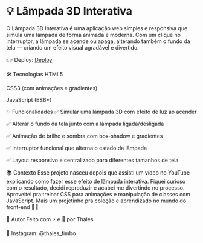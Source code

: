 # 💡 Lâmpada 3D Interativa

O Lâmpada 3D Interativa é uma aplicação web simples e responsiva que simula uma lâmpada de forma animada e moderna. Com um clique no interruptor, a lâmpada se acende ou apaga, alterando também o fundo da tela — criando um efeito visual agradável e divertido.

👉 Deploy: [Deploy](https://luxury-buttercream-97a3a5.netlify.app/)

🛠️ Tecnologias
HTML5

CSS3 (com animações e gradientes)

JavaScript (ES6+)

✨ Funcionalidades
✅ Simular uma lâmpada 3D com efeito de luz ao acender

✅ Alterar o fundo da tela junto com a lâmpada ligada/desligada

✅ Animação de brilho e sombra com box-shadow e gradientes

✅ Interruptor funcional que alterna o estado da lâmpada

✅ Layout responsivo e centralizado para diferentes tamanhos de tela

📚 Contexto
Esse projeto nasceu depois que assisti um vídeo no YouTube explicando como fazer esse efeito de lâmpada interativa. Fiquei curioso com o resultado, decidi reproduzir e acabei me divertindo no processo. Aproveitei pra treinar CSS para animações e manipulação de classes com JavaScript. Mais um projetinho pra coleção e aprendizado no mundo do front-end 🚀✨

🎨 Autor
Feito com ⚡ e 💙 por Thales

📱 Instagram: @thales_timbo
